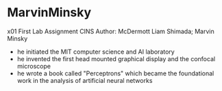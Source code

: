 # MarvinMinsky
x01 First Lab Assignment CINS 
Author: McDermott Liam Shimada; Marvin Minsky
- he initiated the MIT computer science and AI laboratory 
- he invented the first head mounted graphical display and the confocal microscope 
- he wrote a book called "Perceptrons" which became the foundational work in the analysis of artificial neural networks  
